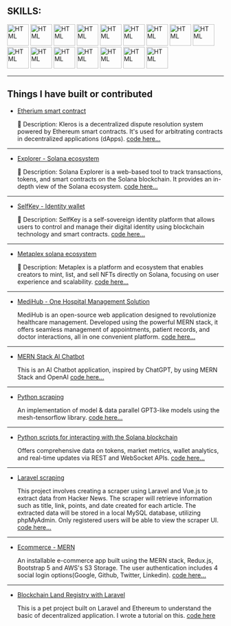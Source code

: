
## SKILLS:

<img src="https://cdn.jsdelivr.net/gh/devicons/devicon/icons/html5/html5-original.svg" width="50" height="50" alt="HTML"/>
<img src="https://cdn.jsdelivr.net/gh/devicons/devicon/icons/css3/css3-original.svg" width="50" height="50" alt="HTML"/>
<img src="https://cdn.jsdelivr.net/gh/devicons/devicon/icons/javascript/javascript-original.svg" width="50" height="50" alt="HTML"/>
<img src="https://cdn.jsdelivr.net/gh/devicons/devicon/icons/typescript/typescript-original.svg" width="50" height="50" alt="HTML"/>
<img src="https://cdn.jsdelivr.net/gh/devicons/devicon/icons/c/c-original.svg" width="50" height="50" alt="HTML"/>
<img src="https://cdn.jsdelivr.net/gh/devicons/devicon/icons/react/react-original.svg" width="50" height="50" alt="HTML"/>
<img src="https://cdn.jsdelivr.net/gh/devicons/devicon/icons/nextjs/nextjs-original.svg" width="50" height="50" alt="HTML"/>
<img src="https://cdn.jsdelivr.net/gh/devicons/devicon/icons/php/php-original.svg" width="50" height="50" alt="HTML"/>
<img src="https://cdn.jsdelivr.net/gh/devicons/devicon/icons/laravel/laravel-original.svg" width="50" height="50" alt="HTML"/>
<img src="https://cdn.jsdelivr.net/gh/devicons/devicon/icons/vuejs/vuejs-original.svg" width="50" height="50" alt="HTML"/>
<img src="https://cdn.jsdelivr.net/gh/devicons/devicon/icons/mongodb/mongodb-original.svg" width="50" height="50" alt="HTML"/>
<img src="https://cdn.jsdelivr.net/gh/devicons/devicon/icons/mysql/mysql-original.svg" width="50" height="50" alt="HTML"/>
<img src="https://cdn.jsdelivr.net/gh/devicons/devicon/icons/postgresql/postgresql-original.svg" width="50" height="50" alt="HTML"/>
<img src="https://cdn.jsdelivr.net/gh/devicons/devicon/icons/nodejs/nodejs-original.svg" width="50" height="50" alt="HTML"/>
<img src="https://cdn.jsdelivr.net/gh/devicons/devicon/icons/python/python-original.svg" width="50" height="50" alt="HTML"/>
<img src="https://cryptologos.cc/logos/solana-sol-logo.svg" width="50" height="50" alt="HTML"/>

---
## Things I have built or contributed

- [Etherium smart contract](https://kleros.io/)

    📝 Description: Kleros is a decentralized dispute resolution system powered by Ethereum smart contracts. It's used for arbitrating contracts in decentralized applications (dApps).
    [code here...](https://github.com/david1991826/ETH_Kleros_ERC792.git)
---
- [Explorer - Solana ecosystem](https://explorer.solana.com)

    📝 Description: Solana Explorer is a web-based tool to track transactions, tokens, and smart contracts on the Solana blockchain. It provides an in-depth view of the Solana ecosystem.
    [code here...](https://github.com/david1991826/block_track_solana.git)
---
- [SelfKey - Identity wallet](https://selfkey.org)

    📝 Description: SelfKey is a self-sovereign identity platform that allows users to control and manage their digital identity using blockchain technology and smart contracts.
    [code here...](https://github.com/david1991826/Block_selfKey_Wallet_ID.git)
---
- [Metaplex solana ecosystem](https://www.metaplex.com)

    📝 Description: Metaplex is a platform and ecosystem that enables creators to mint, list, and sell NFTs directly on Solana, focusing on user experience and scalability.
    [code here...](https://github.com/david1991826/solana_Meta-plex-ecosys.git)
---
- [MediHub - One Hospital Management Solution](https://librehealth.io)

    MediHub is an open-source web application designed to revolutionize healthcare management. Developed using the powerful MERN stack, it offers seamless management of appointments, patient records, and doctor interactions, all in one convenient platform.
    [code here...](https://github.com/david1991826/Medical_AI_bot_MERN.git)
---
- [MERN Stack AI Chatbot](https://github.com/SeleniumHQ/selenium)

    This is an AI Chatbot application, inspired by ChatGPT, by using MERN Stack and OpenAI
    [code here...](https://github.com/david1991826/MERN_AI_chat_bot.git)
---
- [Python scraping](https://realpython.github.io/fake-jobs/)

    An implementation of model & data parallel GPT3-like models using the mesh-tensorflow library.
    [code here...](https://github.com/david1991826/scraping_py.git)
---
- [Python scripts for interacting with the Solana blockchain](https://docs.solanatracker.io/public-data-api)

    Offers comprehensive data on tokens, market metrics, wallet analytics, and real-time updates via REST and WebSocket APIs.
    [code here...](https://github.com/david1991826/scraping_solana.git)
---
- [Laravel scraping](https://docs.solana.com/developing/clients/jsonrpc-api)

    This project involves creating a scraper using Laravel and Vue.js to extract data from Hacker News. The scraper will retrieve information such as title, link, points, and date created for each article. The extracted data will be stored in a local MySQL database, utilizing phpMyAdmin. Only registered users will be able to view the scraper UI.
    [code here...](https://github.com/david1991826/scraping_laravel.git)
---
- [Ecommerce - MERN](https://kosells.herokuapp.com)

    An installable e-commerce app built using the MERN stack, Redux.js, Bootstrap 5 and AWS's S3 Storage. The user authentication includes 4 social login options(Google, Github, Twitter, Linkedin).
    [code here...](https://github.com/david1991826/mern_ecommerce.git)
---
- [Blockchain Land Registry with Laravel](https://docs.moralis.io/solana)

    This is a pet project built on Laravel and Ethereum to understand the basic of decentralized application. I wrote a tutorial on this.
    [code here](https://github.com/david1991826/Laravel_blockchain.git)



